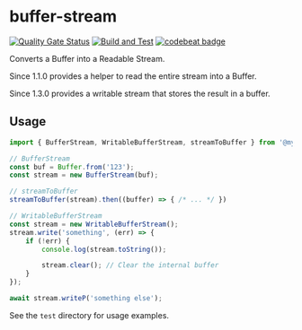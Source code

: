 # buffer-stream

[![Quality Gate Status](https://sonarcloud.io/api/project_badges/measure?project=myrotvorets_buffer-stream&metric=alert_status)](https://sonarcloud.io/dashboard?id=myrotvorets_buffer-stream)
[![Build and Test](https://github.com/myrotvorets/buffer-stream/actions/workflows/build.yml/badge.svg)](https://github.com/myrotvorets/buffer-stream/actions/workflows/build.yml)
[![codebeat badge](https://codebeat.co/badges/f1ec5c28-97fe-470b-b035-8a1d475d9efc)](https://codebeat.co/projects/github-com-myrotvorets-buffer-stream-master)

Converts a Buffer into a Readable Stream.

Since 1.1.0 provides a helper to read the entire stream into a Buffer.

Since 1.3.0 provides a writable stream that stores the result in a buffer.

## Usage

```js
import { BufferStream, WritableBufferStream, streamToBuffer } from '@myrotvorets/buffer-stream';

// BufferStream
const buf = Buffer.from('123');
const stream = new BufferStream(buf);

// streamToBuffer
streamToBuffer(stream).then((buffer) => { /* ... */ })

// WritableBufferStream
const stream = new WritableBufferStream();
stream.write('something', (err) => {
    if (!err) {
        console.log(stream.toString());

        stream.clear(); // Clear the internal buffer
    }
});

await stream.writeP('something else');
```

See the `test` directory for usage examples.

